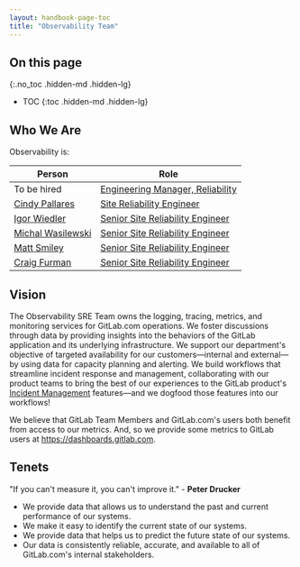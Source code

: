 ```yaml
---
layout: handbook-page-toc
title: "Observability Team"
---
```


## On this page
{:.no_toc .hidden-md .hidden-lg}

- TOC
{:toc .hidden-md .hidden-lg}

## Who We Are

Observability is:

| Person | Role |
| ------ | ------ |
|To be hired|[Engineering Manager, Reliability](https://about.gitlab.com/job-families/engineering/infrastructure/engineering-management/#engineering-manager-reliability)|
|[Cindy Pallares](/company/team/#cindy)|[Site Reliability Engineer](/job-families/engineering/infrastructure/site-reliability-engineer/)|
|[Igor Wiedler](/company/team/#igorwwwwwwwwwwwwwwwwwwww)|[Senior Site Reliability Engineer](/job-families/engineering/infrastructure/site-reliability-engineer/)|
|[Michal Wasilewski](/company/team/#mwasilewski-gitlab)|[Senior Site Reliability Engineer](/job-families/engineering/infrastructure/site-reliability-engineer/)|
|[Matt Smiley](/company/team/#msmiley)|[Senior Site Reliability Engineer](/job-families/engineering/infrastructure/site-reliability-engineer/)|
|[Craig Furman](/company/team/#craigf)|[Senior Site Reliability Engineer](/job-families/engineering/infrastructure/site-reliability-engineer/)|


## Vision

The Observability SRE Team owns the logging, tracing, metrics, and monitoring services for GitLab.com operations. We foster discussions through data by providing insights into the behaviors of the GitLab application and its underlying infrastructure. We support our department's objective of targeted availability for our customers&mdash;internal and external&mdash;by using data for capacity planning and alerting. We build workflows that streamline incident response and management, collaborating with our product teams to bring the best of our experiences to the GitLab product's [Incident Management](https://docs.gitlab.com/ee/operations/incident_management/) features&mdash;and we dogfood those features into our workflows!

We believe that GitLab Team Members and GitLab.com's users both benefit from access to our metrics. And, so we provide some metrics to GitLab users at https://dashboards.gitlab.com.


## Tenets

"If you can't measure it, you can't improve it." - __Peter Drucker__ 

- We provide data that allows us to understand the past and current performance of our systems. 
- We make it easy to identify the current state of our systems.
- We provide data that helps us to predict the future state of our systems.
- Our data is consistently reliable, accurate, and available to all of GitLab.com's internal stakeholders.
